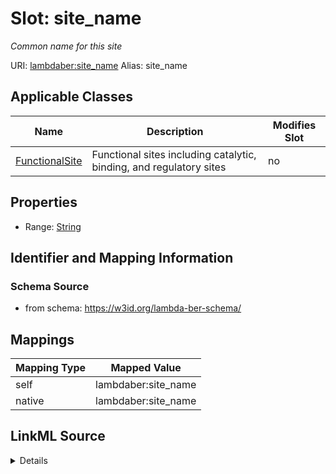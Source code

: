 

# Slot: site_name 


_Common name for this site_





URI: [lambdaber:site_name](https://w3id.org/lambda-ber-schema/site_name)
Alias: site_name

<!-- no inheritance hierarchy -->





## Applicable Classes

| Name | Description | Modifies Slot |
| --- | --- | --- |
| [FunctionalSite](FunctionalSite.md) | Functional sites including catalytic, binding, and regulatory sites |  no  |






## Properties

* Range: [String](String.md)




## Identifier and Mapping Information






### Schema Source


* from schema: https://w3id.org/lambda-ber-schema/




## Mappings

| Mapping Type | Mapped Value |
| ---  | ---  |
| self | lambdaber:site_name |
| native | lambdaber:site_name |




## LinkML Source

<details>
```yaml
name: site_name
description: Common name for this site
from_schema: https://w3id.org/lambda-ber-schema/
rank: 1000
alias: site_name
owner: FunctionalSite
domain_of:
- FunctionalSite
range: string

```
</details>